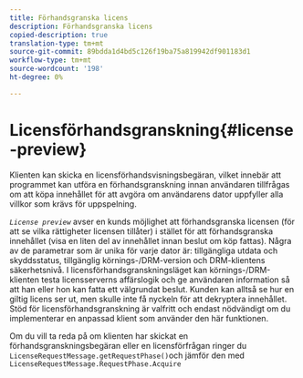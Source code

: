 ```yaml
---
title: Förhandsgranska licens
description: Förhandsgranska licens
copied-description: true
translation-type: tm+mt
source-git-commit: 89bdda1d4bd5c126f19ba75a819942df901183d1
workflow-type: tm+mt
source-wordcount: '198'
ht-degree: 0%

---
```



# Licensförhandsgranskning{#license-preview}

Klienten kan skicka en licensförhandsvisningsbegäran, vilket innebär att programmet kan utföra en förhandsgranskning innan användaren tillfrågas om att köpa innehållet för att avgöra om användarens dator uppfyller alla villkor som krävs för uppspelning.

*`License preview`* avser en kunds möjlighet att förhandsgranska licensen (för att se vilka rättigheter licensen tillåter) i stället för att förhandsgranska innehållet (visa en liten del av innehållet innan beslut om köp fattas). Några av de parametrar som är unika för varje dator är: tillgängliga utdata och skyddsstatus, tillgänglig körnings-/DRM-version och DRM-klientens säkerhetsnivå. I licensförhandsgranskningsläget kan körnings-/DRM-klienten testa licensserverns affärslogik och ge användaren information så att han eller hon kan fatta ett välgrundat beslut. Kunden kan alltså se hur en giltig licens ser ut, men skulle inte få nyckeln för att dekryptera innehållet. Stöd för licensförhandsgranskning är valfritt och endast nödvändigt om du implementerar en anpassad klient som använder den här funktionen.

Om du vill ta reda på om klienten har skickat en förhandsgranskningsbegäran eller en licensförfrågan ringer du `LicenseRequestMessage.getRequestPhase()`och jämför den med `LicenseRequestMessage.RequestPhase.Acquire`
